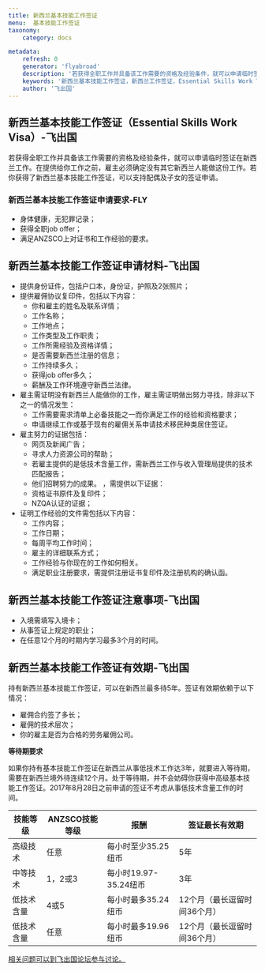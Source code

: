 ```yaml
---
title: 新西兰基本技能工作签证
menu:  基本技能工作签证
taxonomy:
    category: docs

metadata:
    refresh: 0
    generator: 'flyabroad'
    description: '若获得全职工作并具备该工作需要的资格及经验条件，就可以申请临时签证在新西兰工作。在提供给你工作之前，雇主必须确定没有其它新西兰人能做这份工作。若你获得了新西兰基本技能工作签证，可以支持配偶及子女的签证申请。'
    keywords: '新西兰基本技能工作签证，新西兰工作签证，Essential Skills Work Visa'
    author: '飞出国'
---
```


## 新西兰基本技能工作签证（Essential Skills Work Visa）-飞出国

若获得全职工作并具备该工作需要的资格及经验条件，就可以申请临时签证在新西兰工作。在提供给你工作之前，雇主必须确定没有其它新西兰人能做这份工作。若你获得了新西兰基本技能工作签证，可以支持配偶及子女的签证申请。

### 新西兰基本技能工作签证申请要求-FLY

* 身体健康，无犯罪记录；
* 获得全职job offer；
* 满足ANZSCO上对证书和工作经验的要求。

## 新西兰基本技能工作签证申请材料-飞出国

* 提供身份证件，包括户口本，身份证，护照及2张照片；
* 提供雇佣协议复印件，包括以下内容：
    * 你和雇主的姓名及联系详情；
    * 工作名称；
    * 工作地点；
    * 工作类型及工作职责；
    * 工作所需经验及资格详情；
    * 是否需要新西兰注册的信息；
    * 工作持续多久；
    * 获得job offer多久；
    * 薪酬及工作环境遵守新西兰法律。
* 雇主需证明没有新西兰人能做你的工作，雇主需证明做出努力寻找，除非以下之一的情况发生：
    * 工作需要需求清单上必备技能之一而你满足工作的经验和资格要求；
    * 申请继续工作或基于现有的雇佣关系申请技术移民种类居住签证。
* 雇主努力的证据包括：
    * 网页及新闻广告；
    * 寻求人力资源公司的帮助；
    * 若雇主提供的是低技术含量工作，需新西兰工作与收入管理局提供的技术匹配报告；
    * 他们招聘努力的成果。
    ，需提供以下证据：
    * 资格证书原件及复印件；
    * NZQA认证的证据；
* 证明工作经验的文件需包括以下内容：
    * 工作内容；
    * 工作日期；
    * 每周平均工作时间；
    * 雇主的详细联系方式；
    * 工作经验与你现在的工作如何相关。
    * 满足职业注册要求，需提供注册证书复印件及注册机构的确认函。

## 新西兰基本技能工作签证注意事项-飞出国

* 入境需填写入境卡；
* 从事签证上规定的职业；
* 在任意12个月的时期内学习最多3个月的时间。

## 新西兰基本技能工作签证有效期-飞出国

持有新西兰基本技能工作签证，可以在新西兰最多待5年。签证有效期依赖于以下情况：

* 雇佣合约签了多长；
* 雇佣的技术层次；
* 你的雇主是否为合格的劳务雇佣公司。

**等待期要求**

如果你持有基本技能工作签证在新西兰从事低技术工作达3年，就要进入等待期，需要在新西兰境外待连续12个月。处于等待期，并不会妨碍你获得中高级基本技能工作签证。2017年8月28日之前申请的签证不考虑从事低技术含量工作的时间。

技能等级 | ANZSCO技能等级 | 报酬 | 签证最长有效期
-----|------------|----|--------
高级技术 | 任意 | 每小时至少35.25纽币 | 5年
中等技术 | 1，2或3 | 每小时19.97-35.24纽币 | 3年
低技术含量 | 4或5 | 每小时最多35.24纽币 | 12个月（最长逗留时间36个月）
低技术含量 | 任意 | 每小时最多19.96纽币 | 12个月（最长逗留时间36个月）

[相关问题可以到飞出国论坛参与讨论。](http://bbs.fcgvisa.com/t/5010?target=_blank)